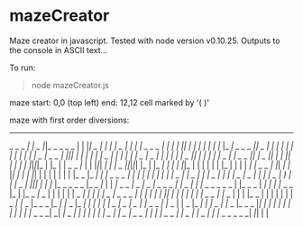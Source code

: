 mazeCreator
===========

Maze creator in javascript.  Tested with node version v0.10.25.  Outputs to the
console in ASCII text...

To run:
  > node mazeCreator.js

maze start: 0,0 (top left)
       end: 12,12 cell marked by '( )'

maze with first order diversions:
   _ _     _ _ _     _   _ _ _ _ _ _     _ _
 _ _ _ _| |  _  |_|_ _ _   _ _  | |   |_|  _ _| |_
|   |  _ _| | | |  _ _ _ _|   |_ _| |   |_|   |_  |
| | | |   |_  |_ _|  _ _ _ _|_|  _ _| | |  _| |  _|
| |_ _| |_  | |  _ _|  _ _ _|  _|_|_| | | |  _|_  |
 _|  _ _| |  _| |   |_  |  _ _|_ _  | |_ _|_    |_
|  _|  _ _|_|  _| |_  | | |  _  |  _|_ _ _  |_|_  |
   _ _|_|   |_  | |_|_ _| | |  _|_  |_|_|_|_  | |_
| |  _ _ _|_  | | |_|_|  _| | |  _ _|_|_|_|_| |_  |
|_ _|   |  _|_ _|_  |_|_  | | | |   |   |   |_  | |
| |  _|   |  _ _  | |_|  _| |_  |_|_ _| | | |_| | |
| | | | | |_ _  |_ _|  _|  _|_ _ _ _  | | | |  _| |
| |_ _| |_ _  | |  _ _|  _| |    _  | |_ _| |_ _ _|
   _  | |  _|_  |_ _ _|_ _)_ _| |  _|_ _  | |_|_|
|_  |_ _|_  |_ _ _ _ _  |_ _   _|_  | |  _|_ _ _ _|
 _ _|  _ _|_ _ _   _  | |  _ _|_  |_  |_ _ _ _ _ _
  | |_ _ _  |    _| | |_ _|_   _ _  |_  |   |_   _
 _|_ _    | | | |   | |    _ _|   |  _| | |_ _ _|
 _ _ _ _| |_ _| | | | |_|_  |  _| | |  _|_  |   |_
 _ _  | |_ _  | | | |_ _  | | | | | | |  _ _| |_ _
    |_ _ _  |_ _| |_ _  |_ _| | |_ _| | |  _ _|_ _
 _|_ _  | |_ _ _ _|   |_ _  | |  _  |_ _| |   |  _
|   |_ _  |_ _   _  |_|   | |_ _|  _|_   _| |_  | |
 _|_  | |_ _ _ _|  _|  _|_ _ _|  _|_   _|   |_ _|_
  |  _|_   _   _| |  _ _|  _ _ _|_   _|_  | |  _ _
| |_ _  |  _|_ _  | |_  |_ _ _ _ _ _|    _|_| |   |
